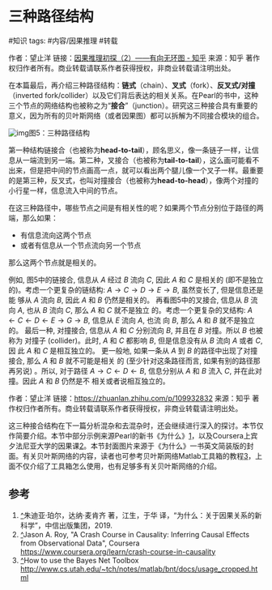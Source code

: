 # 三种路径结构

#知识 
tags: #内容/因果推理 
#转载 

作者：望止洋
链接：[因果推理初探（2）——有向无环图 - 知乎](https://zhuanlan.zhihu.com/p/109932832)
来源：知乎
著作权归作者所有。商业转载请联系作者获得授权，非商业转载请注明出处。



在本篇最后，再介绍三种路径结构：**链式**（chain）、**叉式**（fork）、**反叉式/对撞**（inverted fork/collider）以及它们背后表达的相关关系。在Pearl的书中，这种三个节点的网络结构也被称之为“**接合**”（junction）。研究这三种接合具有重要的意义，因为所有的贝叶斯网络（或者因果图）都可以拆解为不同接合模块的组合。

![img](v2-6c35fa685b4256ba6508324909d074df_b.jpg)图5：三种路径结构

第一种结构链接合（也被称为**head-to-tail**），顾名思义，像一条链子一样，让信息从一端流到另一端。第二种，叉接合（也被称为**tail-to-tail**），这么画可能看不出来，但是把中间的节点画高一点，就可以看出两个腿儿像一个叉子一样。最重要的是第三种，反叉式，也叫对撞接合（也被称为**head-to-head**），像两个对撞的小行星一样，信息流入中间的节点。

在这三种路径中，哪些节点之间是有相关性的呢？如果两个节点分别位于路径的两端，那么如果：

- 有信息流向这两个节点
- 或者有信息从一个节点流向另一个节点

那么这两个节点就是相关的。

例如, 图5中的链接合, 信息从 $A$ 经过 $B$ 流向 $C$, 因此 $A$ 和 $C$ 是相关的 (即不是独立
的)。考虑一个更复杂的链结构: $A \rightarrow C \rightarrow D \rightarrow E \rightarrow B$, 虽然变长了, 但是信息还是能
够从 $A$ 流向 $B$, 因此 $A$ 和 $B$ 仍然是相关的。
再看图5中的叉接合, 信息从 $B$ 流向 $A$, 也从 $B$ 流向 $C$, 那么 $A$ 和 $C$ 就不是独立
的。考虑一个更复杂的叉结构: $A \leftarrow C \leftarrow D \leftarrow E \rightarrow G \rightarrow B$, 信息从 $E$ 流向 $A$, 也流
向 $B$, 那么 $A$ 和 $B$ 就不是独立的。
最后一种, 对撞接合, 信息从 $A$ 和 $C$ 分别流向 $B$, 并且在 $B$ 对撞。所以 $B$ 也被称为
对撞子 (collider)。此时, $A$ 和 $C$ 都影响 $B$, 但是信息没有从 $B$ 流向 $A$ 或者 $C$, 因
此 $A$ 和 $C$ 是相互独立的。
更一般地, 如果一条从 $A$ 到 $B$ 的路径中出现了对撞接合, 那么 $A$ 和 $B$ 就不可能是相关 的 (至少针对这条路径而言, 如果有别的路径那再另说) 。所以, 对于路径 $A \rightarrow C \leftarrow D \leftarrow B$, 信息分别从 $A$ 和 $B$ 流入 $C$, 并在此对撞。因此 $A$ 和 $B$ 仍然是不 相关或者说相互独立的。

作者：望止洋
链接：https://zhuanlan.zhihu.com/p/109932832
来源：知乎
著作权归作者所有。商业转载请联系作者获得授权，非商业转载请注明出处。

这三种接合结构在下一篇分析混杂和去混杂时，还会继续进行深入的探讨。本节仅作简要介绍。本节中部分示例来源Pearl的新书《为什么》[1](#ref_1)，以及Coursera上宾夕法尼亚大学的因果课[2](#ref_2)。本节封面图片来源于《为什么》一书英文简装版的封面。有关贝叶斯网络的内容，读者也可参考贝叶斯网络Matlab工具箱的教程[3](#ref_3)，上面不仅介绍了工具箱怎么使用，也有足够多有关贝叶斯网络的介绍。

## 参考

1. [^](#ref_1_0)朱迪亚·珀尔，达纳·麦肯齐 著，江生，于华 译，“为什么：关于因果关系的新科学”，中信出版集团，2019.
1. [^](#ref_2_0)Jason A. Roy, "A Crash Course in Causality: Inferring Causal Effects from Observational Data", Coursera https://www.coursera.org/learn/crash-course-in-causality
1. [^](#ref_3_0)How to use the Bayes Net Toolbox http://www.cs.utah.edu/~tch/notes/matlab/bnt/docs/usage_cropped.html
